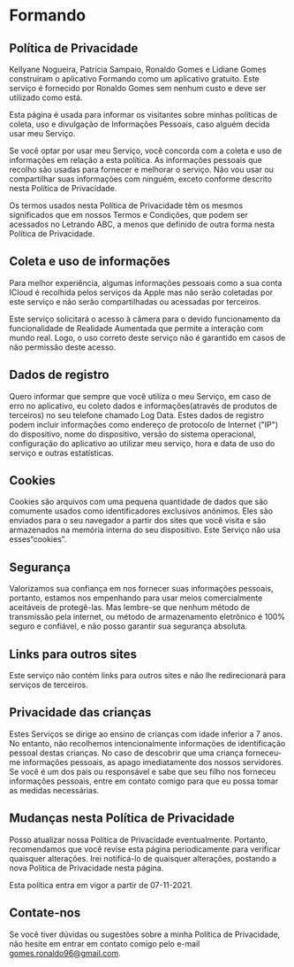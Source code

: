 # Formando

## Política de Privacidade

Kellyane Nogueira, Patrícia Sampaio, Ronaldo Gomes e Lidiane Gomes construíram o aplicativo Formando como um aplicativo gratuito. Este serviço é fornecido por Ronaldo Gomes sem nenhum custo e deve ser utilizado como está.

Esta página é usada para informar os visitantes sobre minhas políticas de coleta, uso e divulgação de Informações Pessoais, caso alguém decida usar meu Serviço.

Se você optar por usar meu Serviço, você concorda com a coleta e uso de informações em relação a esta política. As informações pessoais que recolho são usadas para fornecer e melhorar o serviço. Não vou usar ou compartilhar suas informações com ninguém, exceto conforme descrito nesta Política de Privacidade.

Os termos usados nesta Política de Privacidade têm os mesmos significados que em nossos Termos e Condições, que podem ser acessados no Letrando ABC, a menos que definido de outra forma nesta Política de Privacidade.

## Coleta e uso de informações

Para melhor experiência, algumas informações pessoais como a sua conta ICloud é recolhida pelos serviços da Apple mas não serão coletadas por este serviço e não serão compartilhadas ou acessadas por terceiros.

Este serviço solicitará o acesso à câmera para o devido funcionamento da funcionalidade de Realidade Aumentada que permite a interação com mundo real. Logo, o uso correto deste serviço não é garantido em casos de não permissão deste acesso.

## Dados de registro

Quero informar que sempre que você utiliza o meu Serviço, em caso de erro no aplicativo, eu coleto dados e informações(através de produtos de terceiros) no seu telefone chamado Log Data. Estes dados de registro podem incluir informações como endereço de protocolo de Internet ("IP") do dispositivo, nome do dispositivo, versão do sistema operacional, configuração do aplicativo ao utilizar meu serviço, hora e data de uso do serviço e outras estatísticas.

## Cookies

Cookies são arquivos com uma pequena quantidade de dados que são comumente usados como identificadores exclusivos anônimos. Eles são enviados para o seu navegador a partir dos sites que você visita e são armazenados na memória interna do seu dispositivo. Este Serviço não usa esses“cookies”. 

## Segurança

Valorizamos sua confiança em nos fornecer suas informações pessoais, portanto, estamos nos empenhando para usar meios comercialmente aceitáveis de protegê-las. Mas lembre-se que nenhum método de transmissão pela internet, ou método de armazenamento eletrônico é 100% seguro e confiável, e não posso garantir sua segurança absoluta.

## Links para outros sites

Este serviço não contém links para outros sites e não lhe redirecionará para serviços de terceiros.

## Privacidade das crianças

Estes Serviços se dirige ao ensino de crianças com idade inferior a 7 anos. No entanto, não recolhemos intencionalmente informações de identificação pessoal destas crianças. No caso de descobrir que uma criança forneceu-me informações pessoais, as apago imediatamente dos nossos servidores. Se você é um dos pais ou responsável e sabe que seu filho nos forneceu informações pessoais, entre em contato comigo para que eu possa tomar as medidas necessárias.

## Mudanças nesta Política de Privacidade

Posso atualizar nossa Política de Privacidade eventualmente. Portanto, recomendamos que você revise esta página periodicamente para verificar quaisquer alterações. Irei notificá-lo de quaisquer alterações, postando a nova Política de Privacidade nesta página.

Esta política entra em vigor a partir de 07-11-2021.

## Contate-nos
Se você tiver dúvidas ou sugestões sobre a minha Política de Privacidade, não hesite em entrar em contato comigo pelo e-mail gomes.ronaldo96@gmail.com.
